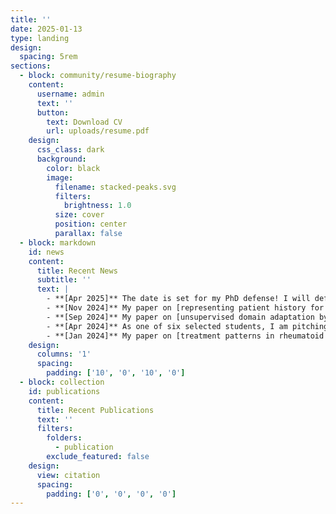 ```yaml
---
title: ''
date: 2025-01-13
type: landing
design:
  spacing: 5rem
sections:
  - block: community/resume-biography
    content:
      username: admin
      text: ''
      button:
        text: Download CV
        url: uploads/resume.pdf
    design:
      css_class: dark
      background:
        color: black
        image:
          filename: stacked-peaks.svg
          filters:
            brightness: 1.0
          size: cover
          position: center
          parallax: false
  - block: markdown
    id: news
    content:
      title: Recent News
      subtitle: ''
      text: |
        - **[Apr 2025]** The date is set for my PhD defense! I will defend my thesis on August 27 at 9:00 AM. More details to follow.
        - **[Nov 2024]** My paper on [representing patient history for interpretable policy modeling](https://arxiv.org/abs/2412.07895) has been accepted to ML4H 2024.
        - **[Sep 2024]** My paper on [unsupervised domain adaptation by learning using privileged information](https://openreview.net/forum?id=saV3MPH0kw) has been accepted to TMLR.
        - **[Apr 2024]** As one of six selected students, I am pitching my research in the [Three Minute Thesis (3MT) competition](https://www.vetenskapsfestivalen.se/for-alla/3mt-competition/6335/) on April 21 during the annual popular science festival in Gothenburg.
        - **[Jan 2024]** My paper on [treatment patterns in rheumatoid arthritis](https://doi.org/10.1002/acr2.11621) has been published in ACR Open Rheumatology.
    design:
      columns: '1'
      spacing:
        padding: ['10', '0', '10', '0']
  - block: collection
    id: publications
    content:
      title: Recent Publications
      text: ''
      filters:
        folders:
          - publication
        exclude_featured: false
    design:
      view: citation
      spacing:
        padding: ['0', '0', '0', '0']
---
```

